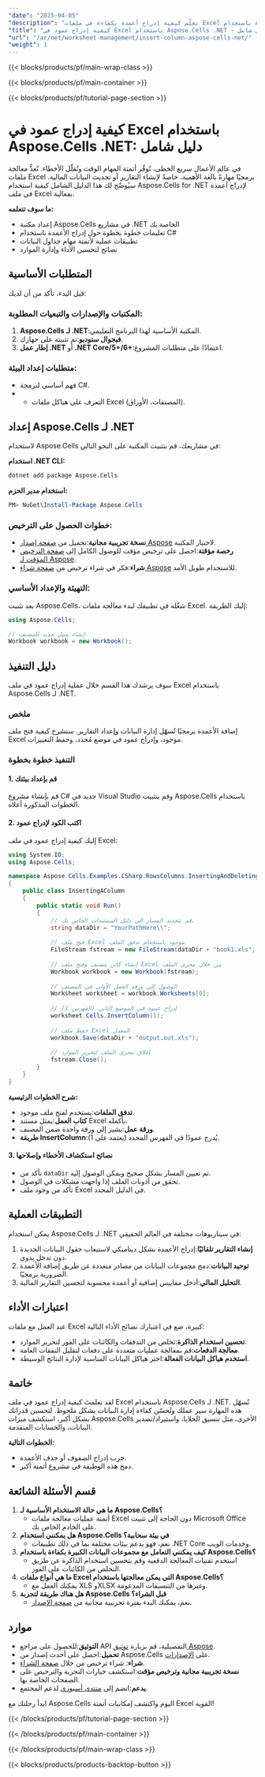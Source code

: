 ```yaml
---
"date": "2025-04-05"
"description": "تعلّم كيفية إدراج أعمدة بكفاءة في ملفات Excel باستخدام Aspose.Cells لـ .NET من خلال هذا الدليل المفصل. طوّر مهاراتك في إدارة جداول البيانات اليوم."
"title": "كيفية إدراج عمود في Excel باستخدام Aspose.Cells .NET - دليل شامل"
"url": "/ar/net/worksheet-management/insert-column-aspose-cells-net/"
"weight": 1
---
```


{{< blocks/products/pf/main-wrap-class >}}

{{< blocks/products/pf/main-container >}}

{{< blocks/products/pf/tutorial-page-section >}}


# كيفية إدراج عمود في Excel باستخدام Aspose.Cells .NET: دليل شامل

في عالم الأعمال سريع الخطى، تُوفّر أتمتة المهام الوقت وتُقلّل الأخطاء. تُعدُّ معالجة ملفات Excel برمجيًا مهارةً بالغة الأهمية، خاصةً لإنشاء التقارير أو تحديث البيانات المالية. سيُوضّح لك هذا الدليل الشامل كيفية استخدام Aspose.Cells for .NET لإدراج أعمدة في ملف Excel بفعالية.

**ما سوف تتعلمه:**
- إعداد مكتبة Aspose.Cells في مشاريع .NET الخاصة بك
- تعليمات خطوة بخطوة حول إدراج الأعمدة باستخدام C#
- تطبيقات عملية لأتمتة مهام جداول البيانات
- نصائح لتحسين الأداء وإدارة الموارد

## المتطلبات الأساسية
قبل البدء، تأكد من أن لديك:

### المكتبات والإصدارات والتبعيات المطلوبة:
1. **Aspose.Cells لـ .NET**:المكتبة الأساسية لهذا البرنامج التعليمي.
2. **فيجوال ستوديو**:تم تثبيته على جهازك.
3. **إطار عمل .NET** أو **.NET Core/5+/6+**:اعتمادًا على متطلبات المشروع.

### متطلبات إعداد البيئة:
- فهم أساسي لبرمجة C#.
- - التعرف على هياكل ملفات Excel (المصنفات، الأوراق).

## إعداد Aspose.Cells لـ .NET
لاستخدام Aspose.Cells في مشاريعك، قم بتثبيت المكتبة على النحو التالي:

**استخدام .NET CLI:**
```bash
dotnet add package Aspose.Cells
```

**استخدام مدير الحزم:**
```powershell
PM> NuGet\Install-Package Aspose.Cells
```

### خطوات الحصول على الترخيص:
- **نسخة تجريبية مجانية**:تحميل من [صفحة إصدار Aspose](https://releases.aspose.com/cells/net/) لاختبار المكتبة.
- **رخصة مؤقتة**:احصل على ترخيص مؤقت للوصول الكامل إلى [صفحة الترخيص المؤقت لـ Aspose](https://purchase.aspose.com/temporary-license/).
- **شراء**:فكر في شراء ترخيص من [صفحة شراء Aspose](https://purchase.aspose.com/buy) للاستخدام طويل الأمد.

### التهيئة والإعداد الأساسي:
بعد تثبيت Aspose.Cells، شغّله في تطبيقك لبدء معالجة ملفات Excel. إليك الطريقة:
```csharp
using Aspose.Cells;

// إنشاء مثيل جديد للمصنف
Workbook workbook = new Workbook();
```

## دليل التنفيذ
سوف يرشدك هذا القسم خلال عملية إدراج عمود في ملف Excel باستخدام Aspose.Cells لـ .NET.

### ملخص
إضافة الأعمدة برمجيًا تُسهّل إدارة البيانات وإعداد التقارير. سنشرح كيفية فتح ملف Excel موجود، وإدراج عمود في موضع مُحدد، وحفظ التغييرات.

### التنفيذ خطوة بخطوة

#### 1. قم بإعداد بيئتك
قم بإنشاء مشروع C# جديد في Visual Studio وقم بتثبيت Aspose.Cells باستخدام الخطوات المذكورة أعلاه.

#### 2. اكتب الكود لإدراج عمود
إليك كيفية إدراج عمود في ملف Excel:
```csharp
using System.IO;
using Aspose.Cells;

namespace Aspose.Cells.Examples.CSharp.RowsColumns.InsertingAndDeleting
{
    public class InsertingAColumn
    {
        public static void Run()
        {
            // قم بتحديد المسار إلى دليل المستندات الخاص بك.
            string dataDir = "YourPathHere\\";
            
            // فتح ملف Excel موجود باستخدام تدفق الملف
            FileStream fstream = new FileStream(dataDir + "book1.xls", FileMode.Open);
            
            // إنشاء كائن مصنف وفتح ملف Excel من خلال مجرى الملف
            Workbook workbook = new Workbook(fstream);
            
            // الوصول إلى ورقة العمل الأولى في المصنف
            Worksheet worksheet = workbook.Worksheets[0];
            
            // إدراج عمود في الموضع الثاني (الفهرس 1)
            worksheet.Cells.InsertColumn(1);
            
            // حفظ ملف Excel المعدل
            workbook.Save(dataDir + "output.out.xls");
            
            // إغلاق مجرى الملف لتحرير الموارد
            fstream.Close();
        }
    }
}
```
**شرح الخطوات الرئيسية:**
- **تدفق الملفات**:يستخدم لفتح ملف موجود.
- **كتاب العمل**:يمثل مستند Excel بأكمله.
- **ورقة عمل**:يشير إلى ورقة واحدة ضمن المصنف.
- **طريقة InsertColumn**:يُدرج عمودًا في الفهرس المحدد (يعتمد على 1).

#### 3. نصائح استكشاف الأخطاء وإصلاحها
- تأكد من `dataDir` تم تعيين المسار بشكل صحيح ويمكن الوصول إليه.
- تحقق من أذونات الملف إذا واجهت مشكلات في الوصول.
- تأكد من وجود ملف Excel في الدليل المحدد.

## التطبيقات العملية
يمكن استخدام Aspose.Cells لـ .NET في سيناريوهات مختلفة في العالم الحقيقي:
1. **إنشاء التقارير تلقائيًا**:إدراج الأعمدة بشكل ديناميكي لاستيعاب حقول البيانات الجديدة دون تدخل يدوي.
2. **توحيد البيانات**:دمج مجموعات البيانات من مصادر متعددة عن طريق إضافة الأعمدة الضرورية برمجيًا.
3. **التحليل المالي**:أدخل مقاييس إضافية أو أعمدة محسوبة لتحسين التقارير المالية.

## اعتبارات الأداء
عند العمل مع ملفات Excel كبيرة، ضع في اعتبارك نصائح الأداء التالية:
- **تحسين استخدام الذاكرة**:تخلص من التدفقات والكائنات على الفور لتحرير الموارد.
- **معالجة الدفعات**:قم بمعالجة عمليات متعددة على دفعات لتقليل النفقات العامة.
- **استخدم هياكل البيانات الفعالة**:اختر هياكل البيانات المناسبة لإدارة النتائج الوسيطة.

## خاتمة
لقد تعلمتَ كيفية إدراج عمود في ملف Excel باستخدام Aspose.Cells لـ .NET. تُسهّل هذه المهارة سير عملك وتُحسّن كفاءة إدارة البيانات بشكل ملحوظ. لتحسين قدراتك بشكل أكبر، استكشف ميزات Aspose.Cells الأخرى، مثل تنسيق الخلايا، واستيراد/تصدير البيانات، والحسابات المتقدمة.

**الخطوات التالية:**
- جرب إدراج الصفوف أو حذف الأعمدة.
- دمج هذه الوظيفة في مشروع أتمتة أكبر.

## قسم الأسئلة الشائعة
1. **ما هي حالة الاستخدام الأساسية لـ Aspose.Cells؟**
   - أتمتة عمليات معالجة ملفات Excel دون الحاجة إلى تثبيت Microsoft Office على الخادم الخاص بك.
2. **هل يمكنني استخدام Aspose.Cells في بيئة سحابية؟**
   - نعم، فهو يدعم بيئات مختلفة بما في ذلك تطبيقات .NET Core وخدمات الويب.
3. **كيف يمكنني التعامل مع مجموعات البيانات الكبيرة بكفاءة باستخدام Aspose.Cells؟**
   - استخدم تقنيات المعالجة الدفعية وقم بتحسين استخدام الذاكرة عن طريق التخلص من الكائنات على الفور.
4. **ما هي أنواع ملفات Excel التي يمكن معالجتها باستخدام Aspose.Cells؟**
   - يمكنك العمل مع XLS وXLSX وغيرها من التنسيقات المدعومة.
5. **هل هناك طريقة لتجربة Aspose.Cells قبل الشراء؟**
   - نعم، يمكنك البدء بفترة تجريبية مجانية من [صفحة الإصدار](https://releases.aspose.com/cells/net/).

## موارد
- **التوثيق**:للحصول على مراجع API التفصيلية، قم بزيارة [توثيق Aspose](https://reference.aspose.com/cells/net/).
- **تحميل**:احصل على أحدث إصدار من Aspose.Cells على [الإصدارات](https://releases.aspose.com/cells/net/).
- **شراء**: شراء ترخيص من خلال [صفحة الشراء](https://purchase.aspose.com/buy).
- **نسخة تجريبية مجانية وترخيص مؤقت**:استكشف خيارات التجربة والترخيص على الصفحات الخاصة بها.
- **يدعم**:انضم إلى [منتدى أسبوزي](https://forum.aspose.com/c/cells/9) لدعم المجتمع. 

ابدأ رحلتك مع Aspose.Cells اليوم واكتشف إمكانيات أتمتة Excel القوية!


{{< /blocks/products/pf/tutorial-page-section >}}

{{< /blocks/products/pf/main-container >}}

{{< /blocks/products/pf/main-wrap-class >}}

{{< blocks/products/products-backtop-button >}}